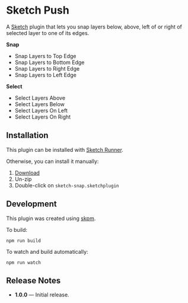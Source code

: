 # Sketch Push

A [Sketch](https://www.sketch.com) plugin that lets you snap layers below, above, left of or right of selected layer to one of its edges.

**Snap**
- Snap Layers to Top Edge
- Snap Layers to Bottom Edge
- Snap Layers to Right Edge
- Snap Layers to Left Edge

**Select**
- Select Layers Above
- Select Layers Below
- Select Layers On Left
- Select Layers On Right

## Installation

This plugin can be installed with [Sketch Runner](https://sketchrunner.com).

Otherwise, you can install it manually:

1. [Download](../../releases/latest/download/sketch-snap.sketchplugin.zip)
2. Un-zip
3. Double-click on `sketch-snap.sketchplugin`

## Development

This plugin was created using [skpm](https://github.com/skpm/skpm).

To build: 

```
npm run build
```

To watch and build automatically:

```
npm run watch
```

## Release Notes

- **1.0.0** — Initial release.